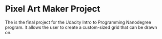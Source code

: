 # Pixel Art Maker Project

The is the final project for the Udacity Intro to Programming Nanodegree program. It allows the user to create a custom-sized grid that can be drawn on.
